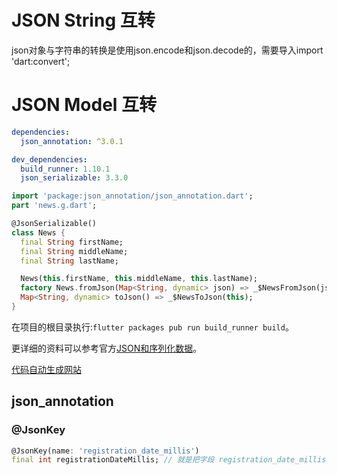 
# JSON String 互转

json对象与字符串的转换是使用json.encode和json.decode的，需要导入import 'dart:convert';

# JSON Model 互转

```yml
dependencies:
  json_annotation: ^3.0.1

dev_dependencies:
  build_runner: 1.10.1
  json_serializable: 3.3.0
```

```dart
import 'package:json_annotation/json_annotation.dart';
part 'news.g.dart';

@JsonSerializable()
class News {
  final String firstName;
  final String middleName;
  final String lastName;

  News(this.firstName, this.middleName, this.lastName);
  factory News.fromJson(Map<String, dynamic> json) => _$NewsFromJson(json);
  Map<String, dynamic> toJson() => _$NewsToJson(this);
}
```

在项目的根目录执行:`flutter packages pub run build_runner build`。

更详细的资料可以参考官方[JSON和序列化数据](https://flutter.cn/docs/development/data-and-backend/json)。

[代码自动生成网站](https://caijinglong.github.io/json2dart/index_ch.html)

## json_annotation

### @JsonKey

```dart
@JsonKey(name: 'registration_date_millis')
final int registrationDateMillis; // 就是把字段 registration_date_millis 转成 registrationDateMillis
```
